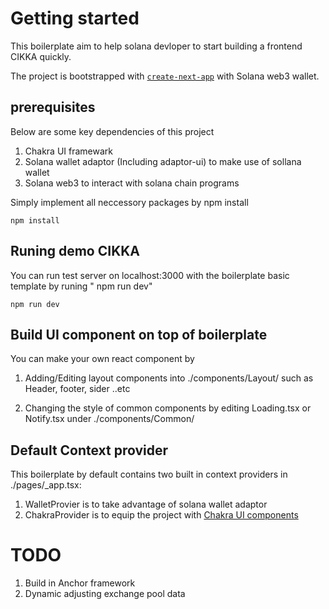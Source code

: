 
# Getting started

This boilerplate aim to help solana devloper to start building a frontend CIKKA quickly.

The project is bootstrapped with [`create-next-app`](https://github.com/vercel/next.js/tree/canary/packages/create-next-app) with Solana web3 wallet.

## prerequisites

Below are some key dependencies of this project
1. Chakra UI framewark
2. Solana wallet adaptor (Including adaptor-ui) to make use of sollana wallet
3. Solana web3 to interact with solana chain programs

Simply implement all neccessory packages by npm install
```
npm install
```

## Runing demo CIKKA

You can run test server on localhost:3000 with the boilerplate basic template by runing " npm run dev"
```
npm run dev
```

## Build UI component on top of boilerplate

You can make your own react component by
1. Adding/Editing layout components into ./components/Layout/ such as Header, footer, sider ..etc

2. Changing the style of common components by editing Loading.tsx or Notify.tsx under ./components/Common/


## Default Context provider

This boilerplate by default contains two built in context providers in ./pages/_app.tsx:
1. WalletProvier is to take advantage of solana wallet adaptor
2. ChakraProvider is to equip the project with [Chakra UI components](https://chakra-ui.com/docs/getting-started)


# TODO 

1. Build in Anchor framework
2. Dynamic adjusting exchange pool data
